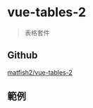 # vue-tables-2

> 表格套件

## Github

[matfish2/vue-tables-2](https://github.com/matfish2/vue-tables-2)

## 範例

